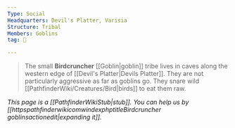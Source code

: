 ```yaml
---
Type: Social
Headquarters: Devil's Platter, Varisia
Structure: Tribal
Members: Goblins
tag: 👥

---
```


> The small **Birdcruncher** [[Goblin|goblin]] tribe lives in caves along the western edge of [[Devil's Platter|Devils Platter]]. They are not particularly aggressive as far as goblins go. They snare wild [[PathfinderWiki/Creatures/Bird|birds]] to eat them raw.



*This page is a [[PathfinderWikiStub|stub]]. You can help us by [[httpspathfinderwikicomwindexphptitleBirdcruncher goblinsactionedit|expanding it]].*








